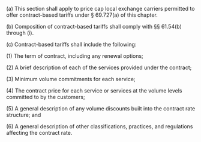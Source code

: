 (a) This section shall apply to price cap local exchange carriers permitted to offer contract-based tariffs under § 69.727(a) of this chapter.

(b) Composition of contract-based tariffs shall comply with §§ 61.54(b) through (i).

(c) Contract-based tariffs shall include the following:

(1) The term of contract, including any renewal options;

(2) A brief description of each of the services provided under the contract;

(3) Minimum volume commitments for each service;

(4) The contract price for each service or services at the volume levels committed to by the customers;

(5) A general description of any volume discounts built into the contract rate structure; and

(6) A general description of other classifications, practices, and regulations affecting the contract rate.

